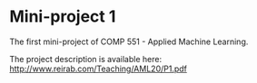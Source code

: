 # Mini-project 1
The first mini-project of COMP 551 - Applied Machine Learning.

The project description is available here: http://www.reirab.com/Teaching/AML20/P1.pdf
